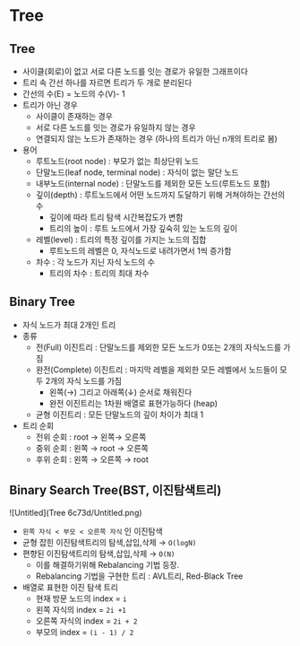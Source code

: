 # Tree

## Tree

- 사이클(회로)이 없고 서로 다른 노드를 잇는 경로가 유일한 그래프이다
- 트리 속 간선 하나를 자르면 트리가 두 개로 분리된다
- 간선의 수(E) = 노드의 수(V)- 1
- 트리가 아닌 경우
    - 사이클이 존재하는 경우
    - 서로 다른 노드를 잇는 경로가 유일하지 않는 경우
    - 연결되지 않는 노드가 존재하는 경우 (하나의 트리가 아닌 n개의 트리로 봄)
- 용어
    - 루트노드(root node) : 부모가 없는 최상단위 노드
    - 단말노드(leaf node, terminal node) : 자식이 없는 말단 노드
    - 내부노드(internal node) : 단말노드를 제외한 모든 노드(루트노드 포함)
    - 깊이(depth) : 루트노드에서 어떤 노드까지 도달하기 위해 거쳐야하는 간선의 수
        - 깊이에 따라 트리 탐색 시간복잡도가 변함
        - 트리의 높이 : 루트 노드에서 가장 깊숙히 있는 노드의 깊이
    - 레벨(level) : 트리의 특정 깊이를 가지는 노드의 집합
        - 루트노드의 레벨은 0, 자식노드로 내려가면서 1씩 증가함
    - 차수 : 각 노드가 지닌 자식 노드의 수
        - 트리의 차수 : 트리의 최대 차수
    

## Binary Tree

- 자식 노드가 최대 2개인 트리
- 종류
    - 전(Full) 이진트리 : 단말노드를 제외한 모든 노드가 0또는 2개의 자식노드를 가짐
    - 완전(Complete) 이진트리 : 마지막 레벨을 제외한 모든 레벨에서 노드들이 모두 2개의 자식 노드를 가짐
        - 왼쪽(→) 그리고 아래쪽(↓) 순서로 채워진다
        - 완전 이진트리는 1차원 배열로 표현가능하다 (heap)
    - 균형 이진트리 : 모든 단말노드의 깊이 차이가 최대 1
- 트리 순회
    - 전위 순회 : root → 왼쪽→ 오른쪽
    - 중위 순회 : 왼쪽 → root → 오른쪽
    - 후위 순회 : 왼쪽 → 오른쪽 → root
    

## Binary Search Tree(BST, 이진탐색트리)

![Untitled](Tree 6c73d/Untitled.png)

- `왼쪽 자식 < 부모 < 오른쪽 자식` 인 이진탐색
- 균형 잡힌 이진탐색트리의 탐색,삽입,삭제 → `O(logN)`
- 편향된 이진탐색트리의 탐색,삽입,삭제 → `O(N)`
    - 이를 해결하기위해 Rebalancing 기법 등장.
    - Rebalancing 기법을 구현한 트리 : AVL트리, Red-Black Tree
- 배열로 표현한 이진 탐색 트리
    - 현재 방문 노드의 index = `i`
    - 왼쪽 자식의 index = `2i +1`
    - 오른쪽 자식의 index = `2i + 2`
    - 부모의 index = `(i - 1) / 2`
